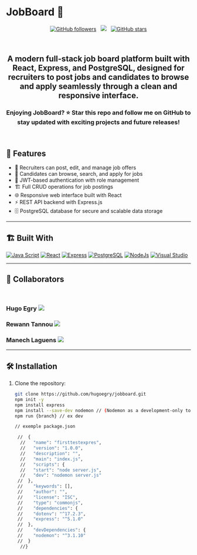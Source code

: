 # JobBoard 💼
<p align="center">
  <!-- GitHub followers -->
  <a href="https://github.com/hugoegry"><img src="https://img.shields.io/github/followers/hugoegry?style=social" alt="GitHub followers"></a>
  &nbsp;
  <!--mail-->
  <a href="mailto:hugo.egry@epitech.eu"><img src="https://img.shields.io/badge/Email-hugo.egry@epitech.eu-blue?style=social&logo=gmail"></a> <!--@ = maildotru-->
  &nbsp;
  <!-- Repo stars -->
  <a href="https://github.com/rishikagupta2468?tab=stars"><img src="https://img.shields.io/github/stars/hugoegry?style=social" alt="GitHub stars"></a>
</p>
<br>

<h2 align="center">A <strong>modern full-stack job board platform</strong> built with <strong>React, Express, and PostgreSQL</strong>, designed for recruiters to post jobs and candidates to browse and apply seamlessly through a clean and responsive interface.</h2>

<h3 align="center">Enjoying JobBoard? ⭐ Star this repo and follow me on GitHub to stay updated with exciting projects and future releases!</h3>
<br>

## 🚀 Features

- 💼 Recruiters can post, edit, and manage job offers
- 👥 Candidates can browse, search, and apply for jobs
- 🔐 JWT-based authentication with role management
- 🏗 Full CRUD operations for job postings
- 🌐 Responsive web interface built with React
- ⚡ REST API backend with Express.js
- 🗄 PostgreSQL database for secure and scalable data storage

---

## 🏗 Built With

[![Java Script](https://img.shields.io/badge/Java%20Script-%23323330.svg?&logo=javascript&logoColor=%23F7DF1E)](#)
[![React](https://custom-icon-badges.demolab.com/badge/React-61DAFB?logo=react&logoColor=black)](#)
[![Express](https://custom-icon-badges.demolab.com/badge/Express-000000?logo=express&logoColor=white)](#)
[![PostgreSQL](https://img.shields.io/badge/Postgres-%23316192.svg?logo=postgresql&logoColor=white)](#)
[![NodeJs](https://img.shields.io/badge/node.js-6DA55F?&logo=node.js&logoColor=white)](#)
[![Visual Studio](https://custom-icon-badges.demolab.com/badge/Visual%20Studio-5C2D91.svg?&logo=visualstudio&logoColor=white)](#)

---

## 🤝 Collaborators

<br>
<h3>Hugo Egry <a href="https://github.com/hugoegry"><img src="https://img.shields.io/badge/Git%20Hub-hugoegry-blue?style=social&logo=refinedgithub"></a></h3>

<h3>Rewann Tannou <a href="https://github.com/RewannTannou"><img src="https://img.shields.io/badge/Git%20Hub-RewannTannou-blue?style=social&logo=refinedgithub"></a></h3>

<h3>Manech Laguens <a href="https://github.com/Manech-Laguens"><img src="https://img.shields.io/badge/Git%20Hub-Manech&ndashLaguens-blue?style=social&logo=refinedgithub"></a></h3>

---

## 🛠 Installation

1. Clone the repository:
   ```bash
   git clone https://github.com/hugoegry/jobboard.git
   npm init -y
   npm install express
   npm install --save-dev nodemon // (Nodemon as a development-only tool. Nodemon automatically restarts your Node.js server whenever you change your code, so you don’t have to manually stop and start the server during development. The --save-dev flag means it’s only needed for development, not in production.)
   npm run {branch} // ex dev

   // exemple package.json
   
    //  {
     //   "name": "firsttestexpres",
     //   "version": "1.0.0",
     //   "description": "",
     //   "main": "index.js",
     //   "scripts": {
     //   "start": "node server.js",
     //   "dev": "nodemon server.js"
    //  },
    //    "keywords": [],
    //    "author": "",
    //    "license": "ISC",
    //    "type": "commonjs",
    //    "dependencies": {
    //    "dotenv": "^17.2.3",
    //    "express": "^5.1.0"
    //  },
    //    "devDependencies": {
    //    "nodemon": "^3.1.10"
    //  }
     //}
